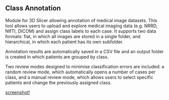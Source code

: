 ## Class Annotation

Module for 3D Slicer allowing annotation of medical image datasets.
This tool allows users to upload and explore medical imaging data (e.g. NRRD, NIfTI, DICOM) and assign class labels to each case. It supports two data formats: flat, in which all images are stored in a single folder, and hierarchical, in which each patient has its own subfolder.

Annotation results are automatically saved in a CSV file and an output folder is created in which patients are grouped by class. 

Two review modes designed to minimise classification errors are included: a random review mode, which automatically opens a number of cases per class, and a manual review mode, which allows users to select specific patients and change the previously assigned class.

[screenshot!](https://raw.githubusercontent.com/lorenaromeo/SlicerClassAnnotation/refs/heads/main/ClassAnnotation_screenshot.png)
